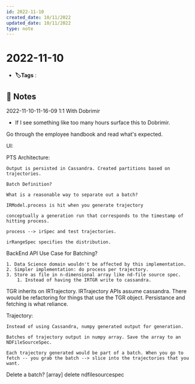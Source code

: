 ```yaml
---
id: 2022-11-10
created_date: 10/11/2022
updated_date: 10/11/2022
type: note
---
```


#  2022-11-10
- **🏷️Tags** :   
[ ](#anki-card)
## 📝 Notes


2022-11-10-11-16-09
1:1 With Dobrimir

- If I see something like too many hours surface this to Dobrimir. 


Go through the employee handbook and read what's expected. 

UI: 

PTS Architecture: 

	Output is persisted in Cassandra. Created partitions based on trajectories. 

	Batch Definition?

	What is a reasonable way to separate out a batch?

	IRModel.process is hit when you generate trajectory

	conceptually a generation run that corresponds to the timestamp of hitting process. 

	process --> irSpec and test trajectories.

	irRangeSpec specifies the distribution. 

BackEnd API Use Case for Batching?

	1. Data Science domain wouldn't be affected by this implementation. 
	2. Simpler implementation: do process per trajectory. 
	3. Store as file in n-dimensional array like nd-file source spec.
		1. Instead of having the IRTGR write to cassandra. 

TGR inherits on IRTrajectory. IRTrajectory APIs assume cassandra. There would be refactoring for things that use the TGR object. Persistance and fetching is what reliance. 

Trajectory:  

	Instead of using Cassandra, numpy generated output for generation. 

	Batches of trajectory output in numpy array. Save the array to an NDFileSourceSpec.

	Each trajectory generated would be part of a batch. When you go to fetch -- you grab the batch --> slice into the trajectories that you want. 

Delete a batch?
	[array]
	delete ndfilesourcespec

